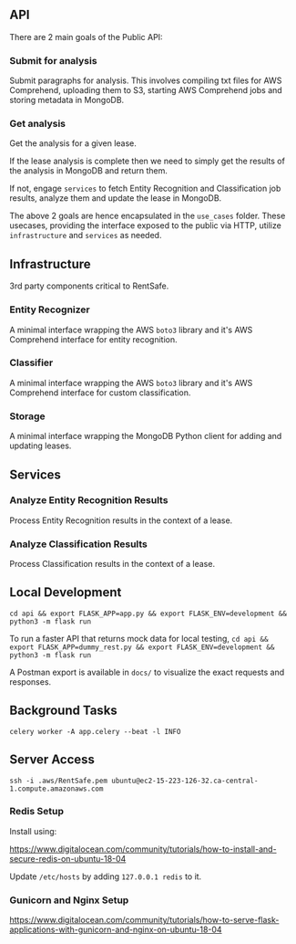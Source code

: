 ## API

There are 2 main goals of the Public API:

### Submit for analysis
Submit paragraphs for analysis. This involves compiling txt files for AWS Comprehend, uploading them to S3, starting AWS Comprehend jobs and storing metadata in MongoDB.

### Get analysis
Get the analysis for a given lease.

If the lease analysis is complete then we need to simply get the results of the analysis in MongoDB and return them.

If not, engage `services` to fetch Entity Recognition and Classification job results, analyze them and update the lease in MongoDB.

The above 2 goals are hence encapsulated in the `use_cases` folder. These usecases, providing the interface exposed to the public via HTTP, utilize `infrastructure` and `services` as needed.

## Infrastructure
3rd party components critical to RentSafe.

### Entity Recognizer
A minimal interface wrapping the AWS `boto3` library and it's AWS Comprehend interface for entity recognition.

### Classifier
A minimal interface wrapping the AWS `boto3` library and it's AWS Comprehend interface for custom classification.

### Storage
A minimal interface wrapping the MongoDB Python client for adding and updating leases.

## Services

### Analyze Entity Recognition Results
Process Entity Recognition results in the context of a lease.

### Analyze Classification Results
Process Classification results in the context of a lease.

## Local Development
`cd api && export FLASK_APP=app.py && export FLASK_ENV=development && python3 -m flask run`

To run a faster API that returns mock data for local testing, `cd api && export FLASK_APP=dummy_rest.py && export FLASK_ENV=development && python3 -m flask run`

A Postman export is available in `docs/` to visualize the exact requests and responses.

## Background Tasks
`celery worker -A app.celery --beat -l INFO`

## Server Access
`ssh -i .aws/RentSafe.pem ubuntu@ec2-15-223-126-32.ca-central-1.compute.amazonaws.com`

### Redis Setup
Install using:

https://www.digitalocean.com/community/tutorials/how-to-install-and-secure-redis-on-ubuntu-18-04

Update `/etc/hosts` by adding `127.0.0.1 redis` to it.

### Gunicorn and Nginx Setup
https://www.digitalocean.com/community/tutorials/how-to-serve-flask-applications-with-gunicorn-and-nginx-on-ubuntu-18-04